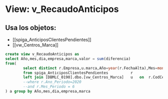 # View: v_RecaudoAnticipos

## Usa los objetos:
- [[spiga_AnticiposClientesPendientes]]
- [[vw_Centros_Marca]]

```sql
create view v_RecaudoAnticipos as
select Año,mes,dia,empresa,marca,valor = sum(diferencia)
from(
		select distinct r.Empresa,u.marca,Año=year(r.FechaAlta),Mes=month(r.FechaAlta),dia=day(r.FechaAlta),Diferencia
		from spiga_AnticiposClientesPendientes			r
		left join [DBMLC_0190].dbo.[vw_Centros_Marca]	u	on	r.CodCentro = u.CodigoCentro 
		--where r.Ano_Periodo=2020
		--and r.Mes_Periodo = 6
) a group by Año,mes,dia,empresa,marca
```
